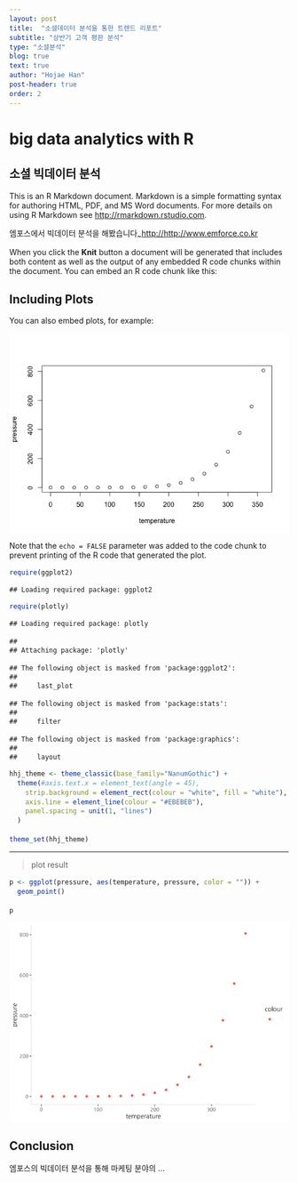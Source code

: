 ```yaml
---
layout: post
title:  "소셜데이터 분석을 통한 트렌드 리포트"
subtitle: "상반기 고객 평판 분석"
type: "소셜분석"
blog: true
text: true
author: "Hojae Han"
post-header: true
order: 2
---
```


# big data analytics with R
## 소셜 빅데이터 분석

This is an R Markdown document. Markdown is a simple formatting syntax for authoring HTML, PDF, and MS Word documents. For more details on using R Markdown see <http://rmarkdown.rstudio.com>.

엠포스에서 빅데이터 분석을 해봤습니다<sub>~</sub><http://http://www.emforce.co.kr>

When you click the **Knit** button a document will be generated that includes both content as well as the output of any embedded R code chunks within the document. You can embed an R code chunk like this:

Including Plots
---------------

You can also embed plots, for example:

<img src="index_files/figure-markdown_github/pressure-1.png" style="display: block; margin: auto;" />

Note that the `echo = FALSE` parameter was added to the code chunk to prevent printing of the R code that generated the plot.

``` r
require(ggplot2)
```

    ## Loading required package: ggplot2

``` r
require(plotly)
```

    ## Loading required package: plotly

    ## 
    ## Attaching package: 'plotly'

    ## The following object is masked from 'package:ggplot2':
    ## 
    ##     last_plot

    ## The following object is masked from 'package:stats':
    ## 
    ##     filter

    ## The following object is masked from 'package:graphics':
    ## 
    ##     layout

``` r
hhj_theme <- theme_classic(base_family="NanumGothic") +
  theme(#axis.text.x = element_text(angle = 45),
    strip.background = element_rect(colour = "white", fill = "white"), 
    axis.line = element_line(colour = "#EBEBEB"), 
    panel.spacing = unit(1, "lines")
  )

theme_set(hhj_theme)
```

------------------------------------------------------------------------

> plot result

``` r
p <- ggplot(pressure, aes(temperature, pressure, color = "")) +
  geom_point()

p
```

<img src="index_files/figure-markdown_github/unnamed-chunk-3-1.png" style="display: block; margin: auto;" />

Conclusion
----------

엠포스의 빅데이터 분석을 통해 마케팅 분야의 ...
